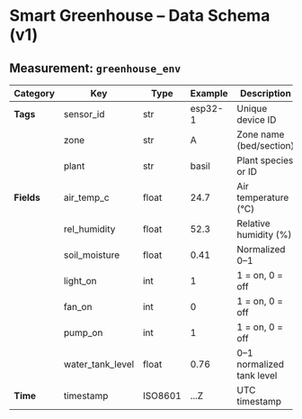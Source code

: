 # Smart Greenhouse – Data Schema (v1)

## Measurement: `greenhouse_env`
| Category | Key              | Type   | Example | Description |
|-----------|------------------|--------|----------|--------------|
| **Tags**  | sensor_id        | str    | esp32-1  | Unique device ID |
|           | zone             | str    | A        | Zone name (bed/section) |
|           | plant            | str    | basil    | Plant species or ID |
| **Fields**| air_temp_c       | float  | 24.7     | Air temperature (°C) |
|           | rel_humidity     | float  | 52.3     | Relative humidity (%) |
|           | soil_moisture    | float  | 0.41     | Normalized 0–1 |
|           | light_on         | int    | 1        | 1 = on, 0 = off |
|           | fan_on           | int    | 0        | 1 = on, 0 = off |
|           | pump_on          | int    | 1        | 1 = on, 0 = off |
|           | water_tank_level | float  | 0.76     | 0–1 normalized tank level |
| **Time**  | timestamp        | ISO8601| ...Z     | UTC timestamp |
